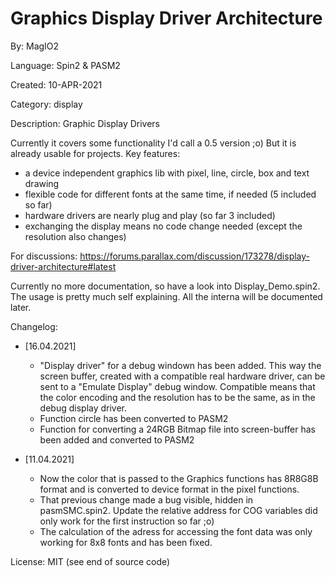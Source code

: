# Graphics Display Driver Architecture

By: MagIO2

Language: Spin2 & PASM2

Created: 10-APR-2021

Category: display

Description:
Graphic Display Drivers

Currently it covers some functionality I'd call a 0.5 version ;o) But it is already usable for projects.
Key features:

  * a device independent graphics lib with pixel, line, circle, box and text drawing
  * flexible code for different fonts at the same time, if needed (5 included so far)
  * hardware drivers are nearly plug and play (so far 3 included)
  * exchanging the display means no code change needed (except the resolution also changes)

For discussions:
https://forums.parallax.com/discussion/173278/display-driver-architecture#latest

Currently no more documentation, so have a look into Display_Demo.spin2. The usage is pretty much self explaining. All the interna will be documented later.

Changelog:
* [16.04.2021]
  * "Display driver" for a debug windown has been added. This way the screen buffer, created with a compatible real hardware driver, can be sent to a "Emulate Display" debug window. Compatible means that the color encoding and the resolution has to be the same, as in the debug display driver.
  * Function circle has been converted to PASM2
  * Function for converting a 24RGB Bitmap file into screen-buffer has been added and converted to PASM2
  
* [11.04.2021]
  * Now the color that is passed to the Graphics functions has 8R8G8B format and is converted to device format in the pixel functions.
  * That previous change made a bug visible, hidden in pasmSMC.spin2. Update the relative address for COG variables did only work for the first instruction so far ;o)
  * The calculation of the adress for accessing the font data was only working for 8x8 fonts and has been fixed.

License: MIT (see end of source code)
